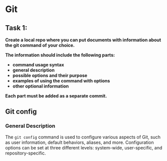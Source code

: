 # Git

## Task 1:
**Create a local repo where you can put documents with information about the git command of your choice.**

**The information should include the following parts:**
 - **command usage syntax**
 - **general description**
 - **possible options and their purpose**
 - **examples of using the command with options**
 - **other optional information**

**Each part must be added as a separate commit.**

## Git config

### General Description

The `git config` command is used to configure various aspects of Git, such as user information, default behaviors, aliases, and more. Configuration options can be set at three different levels: system-wide, user-specific, and repository-specific.